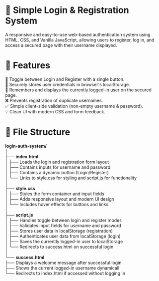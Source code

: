 # 🔐 Simple Login & Registration System
A responsive and easy-to-use web-based authentication system using HTML, CSS, and Vanilla JavaScript, allowing users to register, log in, and access a secured page with their username displayed.<br>
# 🌟 Features<br>
🔄 Toggle between Login and Register with a single button.
<br>
🔐 Securely stores user credentials in browser's localStorage.
<br>
🧠 Remembers and displays the currently logged-in user on the secured page.
<br>
❌ Prevents registration of duplicate usernames.
<br>
✅ Simple client-side validation (non-empty username & password).
<br>
💡 Clean UI with modern CSS and form feedback.
<br>
# 📁 File Structure<br>
**login-auth-system/**<br>
│<br>
├── **index.html**<br>
│   ├── Loads the login and registration form layout<br>
│   ├── Contains inputs for username and password<br>
│   ├── Contains a dynamic button (Login/Register)<br>
│   └── Links to style.css for styling and script.js for functionality<br>
│<br>
├── **style.css**<br>
│   ├── Styles the form container and input fields<br>
│   ├── Adds responsive layout and modern UI design<br>
│   └── Includes hover effects for buttons and links<br>
│<br>
├── **script.js**<br>
│   ├── Handles toggle between login and register modes<br>
│   ├── Validates input fields for username and password<br>
│   ├── Stores user data in localStorage (registration)<br>
│   ├── Authenticates user data from localStorage (login)<br>
│   ├── Saves the currently logged-in user to localStorage<br>
│   └── Redirects to success.html on successful login<br>
│<br>
└── **success.html**<br>
    ├── Displays a welcome message after successful login<br>
    ├── Shows the current logged-in username dynamicall<br>
    └── Redirects to index.html if accessed without logging in




    
